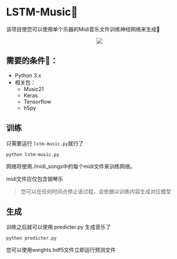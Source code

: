 # LSTM-Music🎵

该项目使您可以使用单个乐器的Midi音乐文件训练神经网络来生成🎹

<div align="center">

![](https://picreso.oss-cn-beijing.aliyuncs.com/v2-aefd22aa3df9c7ab0cff00c30d5d1849_720w.jpg)

</div>

## 需要的条件👀：

* Python 3.x
* 相关包：
	* Music21
	* Keras
	* Tensorflow
	* h5py

## 训练

只需要运行 `lstm-music.py`就行了

```
python lstm-music.py
```

网络将使用./midi_songs中的每个midi文件来训练网络。

 midi文件应仅包含钢琴乐

> 您可以在任何时间点停止该过程，会依据以训练内容生成对应模型

## 生成

训练之后就可以使用 predicter.py 生成音乐了

```
python predicter.py
```

您可以使用weights.hdf5文件立即运行预测文件

